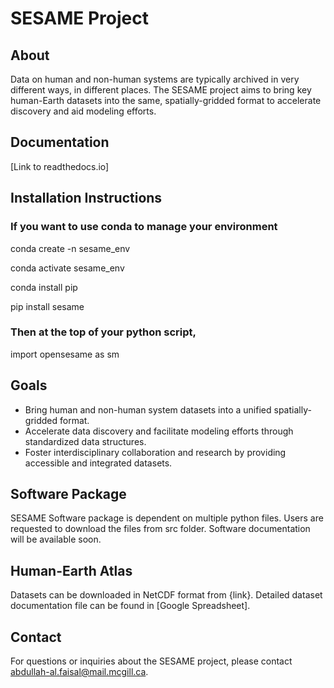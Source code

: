 # SESAME Project

## About
Data on human and non-human systems are typically archived in very different ways, in different places. The SESAME project aims to bring key human-Earth datasets into the same, spatially-gridded format to accelerate discovery and aid modeling efforts.

## Documentation
[Link to readthedocs.io]

## Installation Instructions
### If you want to use conda to manage your  environment
conda create -n sesame_env

conda activate sesame_env

conda install pip

pip install sesame

### Then at the top of your python script,
import opensesame as sm


## Goals
- Bring human and non-human system datasets into a unified spatially-gridded format.
- Accelerate data discovery and facilitate modeling efforts through standardized data structures.
- Foster interdisciplinary collaboration and research by providing accessible and integrated datasets.

## Software Package
SESAME Software package is dependent on multiple python files. Users are requested to download the files from src folder. Software documentation will be available soon.

## Human-Earth Atlas
Datasets can be downloaded in NetCDF format from {link}. Detailed dataset documentation file can be found in [Google Spreadsheet]. 

## Contact
For questions or inquiries about the SESAME project, please contact [abdullah-al.faisal@mail.mcgill.ca](mailto:abdullah-al.faisal@mail.mcgill.ca).


